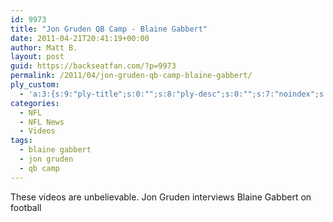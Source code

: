```yaml
---
id: 9973
title: "Jon Gruden QB Camp - Blaine Gabbert"
date: 2011-04-21T20:41:19+00:00
author: Matt B.
layout: post
guid: https://backseatfan.com/?p=9973
permalink: /2011/04/jon-gruden-qb-camp-blaine-gabbert/
ply_custom:
  - 'a:3:{s:9:"ply-title";s:0:"";s:8:"ply-desc";s:0:"";s:7:"noindex";s:0:"";}'
categories:
  - NFL
  - NFL News
  - Videos
tags:
  - blaine gabbert
  - jon gruden
  - qb camp
---
```


<div class="entry">
  <p>
    These videos are unbelievable. Jon Gruden interviews Blaine Gabbert on football<br />
  </p>
</div>
